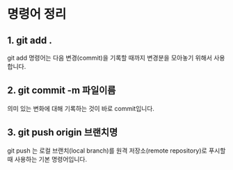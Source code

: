 # 명령어 정리

## 1. git add .
git add 명령어는 다음 변경(commit)을 기록할 때까지 변경분을 모아놓기 위해서 사용합니다. 
## 2. git commit -m 파일이름
의미 있는 변화에 대해 기록하는 것이 바로 commit입니다.
## 3. git push origin 브랜치명
git push 는 로컬 브랜치(local branch)를 원격 저장소(remote repository)로 푸시할 때 사용하는 기본 명령어입니다.
